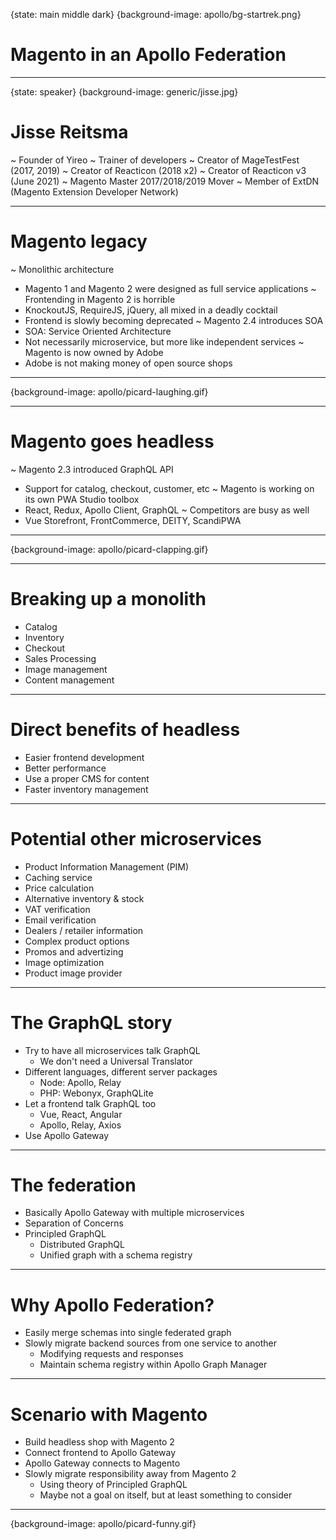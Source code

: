 {state: main middle dark}
{background-image: apollo/bg-startrek.png}
# Magento in an Apollo Federation

---
{state: speaker}
{background-image: generic/jisse.jpg}
# Jisse Reitsma
~ Founder of Yireo
~ Trainer of developers
~ Creator of MageTestFest (2017, 2019)
~ Creator of Reacticon (2018 x2)
~ Creator of Reacticon v3 (June 2021)
~ Magento Master 2017/2018/2019 Mover
~ Member of ExtDN (Magento Extension Developer Network)

---
# Magento legacy
~ Monolithic architecture
  - Magento 1 and Magento 2 were designed as full service applications
~ Frontending in Magento 2 is horrible
  - KnockoutJS, RequireJS, jQuery, all mixed in a deadly cocktail
  - Frontend is slowly becoming deprecated
~ Magento 2.4 introduces SOA
  - SOA: Service Oriented Architecture
  - Not necessarily microservice, but more like independent services
~ Magento is now owned by Adobe
  - Adobe is not making money of open source shops

---
{background-image: apollo/picard-laughing.gif}

---
# Magento goes headless
~ Magento 2.3 introduced GraphQL API
  - Support for catalog, checkout, customer, etc
~ Magento is working on its own PWA Studio toolbox
  - React, Redux, Apollo Client, GraphQL
~ Competitors are busy as well
  - Vue Storefront, FrontCommerce, DEITY, ScandiPWA

---
{background-image: apollo/picard-clapping.gif}

---
# Breaking up a monolith
- Catalog
- Inventory
- Checkout
- Sales Processing
- Image management
- Content management

---
# Direct benefits of headless
- Easier frontend development
- Better performance
- Use a proper CMS for content
- Faster inventory management

---
# Potential other microservices
- Product Information Management (PIM)
- Caching service
- Price calculation
- Alternative inventory & stock
- VAT verification
- Email verification
- Dealers / retailer information
- Complex product options
- Promos and advertizing
- Image optimization
- Product image provider

---
# The GraphQL story
- Try to have all microservices talk GraphQL
  - We don't need a Universal Translator
- Different languages, different server packages
  - Node: Apollo, Relay
  - PHP: Webonyx, GraphQLite
- Let a frontend talk GraphQL too
  - Vue, React, Angular
  - Apollo, Relay, Axios
- Use Apollo Gateway

---
# The federation
- Basically Apollo Gateway with multiple microservices
- Separation of Concerns
- Principled GraphQL
  - Distributed GraphQL
  - Unified graph with a schema registry

---
# Why Apollo Federation?
- Easily merge schemas into single federated graph
- Slowly migrate backend sources from one service to another
  - Modifying requests and responses
  - Maintain schema registry within Apollo Graph Manager

---
# Scenario with Magento
- Build headless shop with Magento 2
- Connect frontend to Apollo Gateway
- Apollo Gateway connects to Magento
- Slowly migrate responsibility away from Magento 2
  - Using theory of Principled GraphQL
  - Maybe not a goal on itself, but at least something to consider

---
{background-image: apollo/picard-funny.gif}

